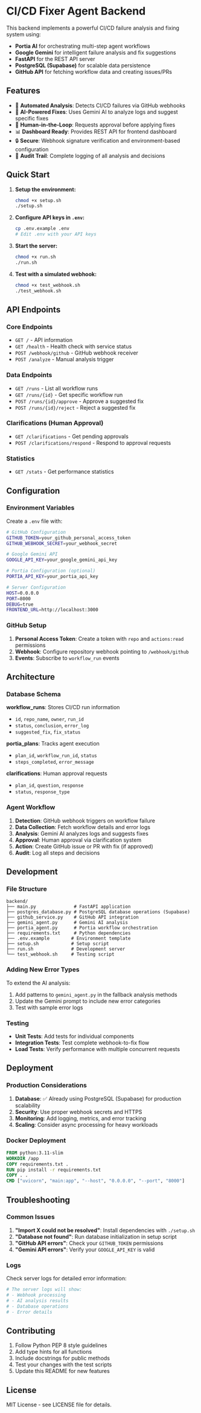 # CI/CD Fixer Agent Backend

This backend implements a powerful CI/CD failure analysis and fixing system using:

-   **Portia AI** for orchestrating multi-step agent workflows
-   **Google Gemini** for intelligent failure analysis and fix suggestions
-   **FastAPI** for the REST API server
-   **PostgreSQL (Supabase)** for scalable data persistence
-   **GitHub API** for fetching workflow data and creating issues/PRs

## Features

-   🤖 **Automated Analysis**: Detects CI/CD failures via GitHub webhooks
-   🧠 **AI-Powered Fixes**: Uses Gemini AI to analyze logs and suggest specific fixes
-   👥 **Human-in-the-Loop**: Requests approval before applying fixes
-   📊 **Dashboard Ready**: Provides REST API for frontend dashboard
-   🔒 **Secure**: Webhook signature verification and environment-based configuration
-   📝 **Audit Trail**: Complete logging of all analysis and decisions

## Quick Start

1. **Setup the environment:**

    ```bash
    chmod +x setup.sh
    ./setup.sh
    ```

2. **Configure API keys in `.env`:**

    ```bash
    cp .env.example .env
    # Edit .env with your API keys
    ```

3. **Start the server:**

    ```bash
    chmod +x run.sh
    ./run.sh
    ```

4. **Test with a simulated webhook:**
    ```bash
    chmod +x test_webhook.sh
    ./test_webhook.sh
    ```

## API Endpoints

### Core Endpoints

-   `GET /` - API information
-   `GET /health` - Health check with service status
-   `POST /webhook/github` - GitHub webhook receiver
-   `POST /analyze` - Manual analysis trigger

### Data Endpoints

-   `GET /runs` - List all workflow runs
-   `GET /runs/{id}` - Get specific workflow run
-   `POST /runs/{id}/approve` - Approve a suggested fix
-   `POST /runs/{id}/reject` - Reject a suggested fix

### Clarifications (Human Approval)

-   `GET /clarifications` - Get pending approvals
-   `POST /clarifications/respond` - Respond to approval requests

### Statistics

-   `GET /stats` - Get performance statistics

## Configuration

### Environment Variables

Create a `.env` file with:

```bash
# GitHub Configuration
GITHUB_TOKEN=your_github_personal_access_token
GITHUB_WEBHOOK_SECRET=your_webhook_secret

# Google Gemini API
GOOGLE_API_KEY=your_google_gemini_api_key

# Portia Configuration (optional)
PORTIA_API_KEY=your_portia_api_key

# Server Configuration
HOST=0.0.0.0
PORT=8000
DEBUG=true
FRONTEND_URL=http://localhost:3000
```

### GitHub Setup

1. **Personal Access Token**: Create a token with `repo` and `actions:read` permissions
2. **Webhook**: Configure repository webhook pointing to `/webhook/github`
3. **Events**: Subscribe to `workflow_run` events

## Architecture

### Database Schema

**workflow_runs**: Stores CI/CD run information

-   `id`, `repo_name`, `owner`, `run_id`
-   `status`, `conclusion`, `error_log`
-   `suggested_fix`, `fix_status`

**portia_plans**: Tracks agent execution

-   `plan_id`, `workflow_run_id`, `status`
-   `steps_completed`, `error_message`

**clarifications**: Human approval requests

-   `plan_id`, `question`, `response`
-   `status`, `response_type`

### Agent Workflow

1. **Detection**: GitHub webhook triggers on workflow failure
2. **Data Collection**: Fetch workflow details and error logs
3. **Analysis**: Gemini AI analyzes logs and suggests fixes
4. **Approval**: Human approval via clarification system
5. **Action**: Create GitHub issue or PR with fix (if approved)
6. **Audit**: Log all steps and decisions

## Development

### File Structure

```
backend/
├── main.py              # FastAPI application
├── postgres_database.py # PostgreSQL database operations (Supabase)
├── github_service.py    # GitHub API integration
├── gemini_agent.py      # Gemini AI analysis
├── portia_agent.py      # Portia workflow orchestration
├── requirements.txt     # Python dependencies
├── .env.example        # Environment template
├── setup.sh            # Setup script
├── run.sh              # Development server
└── test_webhook.sh     # Testing script
```

### Adding New Error Types

To extend the AI analysis:

1. Add patterns to `gemini_agent.py` in the fallback analysis methods
2. Update the Gemini prompt to include new error categories
3. Test with sample error logs

### Testing

-   **Unit Tests**: Add tests for individual components
-   **Integration Tests**: Test complete webhook-to-fix flow
-   **Load Tests**: Verify performance with multiple concurrent requests

## Deployment

### Production Considerations

1. **Database**: ✅ Already using PostgreSQL (Supabase) for production scalability
2. **Security**: Use proper webhook secrets and HTTPS
3. **Monitoring**: Add logging, metrics, and error tracking
4. **Scaling**: Consider async processing for heavy workloads

### Docker Deployment

```dockerfile
FROM python:3.11-slim
WORKDIR /app
COPY requirements.txt .
RUN pip install -r requirements.txt
COPY . .
CMD ["uvicorn", "main:app", "--host", "0.0.0.0", "--port", "8000"]
```

## Troubleshooting

### Common Issues

1. **"Import X could not be resolved"**: Install dependencies with `./setup.sh`
2. **"Database not found"**: Run database initialization in setup script
3. **"GitHub API errors"**: Check your `GITHUB_TOKEN` permissions
4. **"Gemini API errors"**: Verify your `GOOGLE_API_KEY` is valid

### Logs

Check server logs for detailed error information:

```bash
# The server logs will show:
# - Webhook processing
# - AI analysis results
# - Database operations
# - Error details
```

## Contributing

1. Follow Python PEP 8 style guidelines
2. Add type hints for all functions
3. Include docstrings for public methods
4. Test your changes with the test scripts
5. Update this README for new features

## License

MIT License - see LICENSE file for details.
